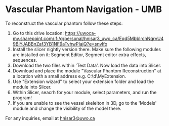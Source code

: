 # Vascular Phantom Navigation - UMB 

To reconstruct the vascular phantom follow these steps:

1. Go to this drive location: https://uwoca-my.sharepoint.com/:f:/g/personal/hnisar3_uwo_ca/Eqd5MbblrchNqrvU49BlYJABBnZaf3YB1NF9aTvhwPIajQ?e=snvlfo
2. Install the slicer nightly version there. Make sure the following modules are installed on it: Segment Editor, Segment editor extra effects, sequences.
3. Download the two files within 'Test Data'. Now load the data into Slicer.
4. Download and place the module "Vascular Phantom Reconstruction" at a location with a small address e.g. C:\d\MyExtension\.
5. Use "Extension wizard" to select your extension folder and load the module into Slicer. 
6. Within Slicer, seacrh for your module, select parameters, and run the program!
7. If you are unable to see the vessel skelelton in 3D, go to the 'Models' module and change the visibility of the model there.

For any inquiries, email at hnisar3@uwo.ca
